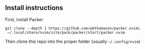 ## Install instructions

First, install Packer
```
git clone --depth 1 https://github.com/wbthomason/packer.nvim\
 ~/.local/share/nvim/site/pack/packer/start/packer.nvim
 ```
Then clone this repo into the proper folder (usually `~/.config/nvim`)
